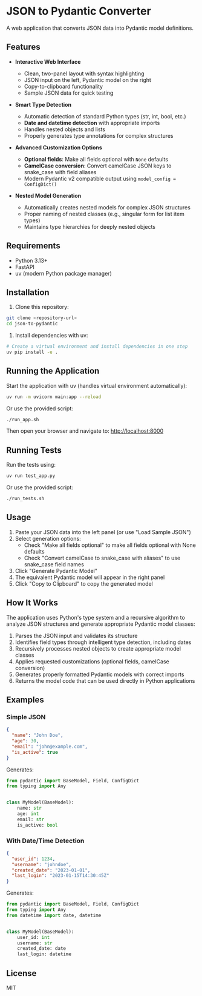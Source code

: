 # JSON to Pydantic Converter

A web application that converts JSON data into Pydantic model definitions.

## Features

- **Interactive Web Interface**
  - Clean, two-panel layout with syntax highlighting
  - JSON input on the left, Pydantic model on the right
  - Copy-to-clipboard functionality
  - Sample JSON data for quick testing

- **Smart Type Detection**
  - Automatic detection of standard Python types (str, int, bool, etc.)
  - **Date and datetime detection** with appropriate imports
  - Handles nested objects and lists
  - Properly generates type annotations for complex structures

- **Advanced Customization Options**
  - **Optional fields**: Make all fields optional with `None` defaults
  - **CamelCase conversion**: Convert camelCase JSON keys to snake_case with field aliases
  - Modern Pydantic v2 compatible output using `model_config = ConfigDict()`

- **Nested Model Generation**
  - Automatically creates nested models for complex JSON structures
  - Proper naming of nested classes (e.g., singular form for list item types)
  - Maintains type hierarchies for deeply nested objects

## Requirements

- Python 3.13+
- FastAPI
- uv (modern Python package manager)

## Installation

1. Clone this repository:

```bash
git clone <repository-url>
cd json-to-pydantic
```

1. Install dependencies with uv:

```bash
# Create a virtual environment and install dependencies in one step
uv pip install -e .
```

## Running the Application

Start the application with uv (handles virtual environment automatically):

```bash
uv run -m uvicorn main:app --reload
```

Or use the provided script:

```bash
./run_app.sh
```

Then open your browser and navigate to: [http://localhost:8000](http://localhost:8000)

## Running Tests

Run the tests using:

```bash
uv run test_app.py
```

Or use the provided script:

```bash
./run_tests.sh
```

## Usage

1. Paste your JSON data into the left panel (or use "Load Sample JSON")
2. Select generation options:
   - Check "Make all fields optional" to make all fields optional with None defaults
   - Check "Convert camelCase to snake_case with aliases" to use snake_case field names
3. Click "Generate Pydantic Model"
4. The equivalent Pydantic model will appear in the right panel
5. Click "Copy to Clipboard" to copy the generated model

## How It Works

The application uses Python's type system and a recursive algorithm to analyze JSON structures and generate appropriate Pydantic model classes:

1. Parses the JSON input and validates its structure
2. Identifies field types through intelligent type detection, including dates
3. Recursively processes nested objects to create appropriate model classes
4. Applies requested customizations (optional fields, camelCase conversion)
5. Generates properly formatted Pydantic models with correct imports
6. Returns the model code that can be used directly in Python applications

## Examples

### Simple JSON

```json
{
  "name": "John Doe",
  "age": 30,
  "email": "john@example.com",
  "is_active": true
}
```

Generates:

```python
from pydantic import BaseModel, Field, ConfigDict
from typing import Any


class MyModel(BaseModel):
    name: str
    age: int
    email: str
    is_active: bool
```

### With Date/Time Detection

```json
{
  "user_id": 1234,
  "username": "johndoe",
  "created_date": "2023-01-01",
  "last_login": "2023-01-15T14:30:45Z"
}
```

Generates:

```python
from pydantic import BaseModel, Field, ConfigDict
from typing import Any
from datetime import date, datetime


class MyModel(BaseModel):
    user_id: int
    username: str
    created_date: date
    last_login: datetime
```

## License

MIT
